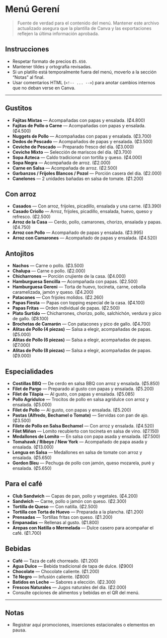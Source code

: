 # Menú Gerení

> Fuente de verdad para el contenido del menú. Mantener este archivo actualizado asegura que la plantilla de Canva y las exportaciones reflejen la última información aprobada.

## Instrucciones
- Respetar formato de precios `₡5.650`.
- Mantener tildes y ortografía revisadas.
- Si un platillo está temporalmente fuera del menú, moverlo a la sección “Notas” al final.
- Usar comentarios HTML (`<!-- ... -->`) para anotar cambios internos que no deban verse en Canva.

---

## Gustitos
- **Fajitas Mixtas** — Acompañadas con papas y ensalada. (₡4.800)
- **Fajitas de Pollo o Carne** — Acompañadas con papas y ensalada. (₡4.500)
- **Nuggets de Pollo** — Acompañadas con papas y ensalada. (₡3.700)
- **Dedos de Pescado** — Acompañados de papas y ensalada. (₡3.500)
- **Ceviche de Pescado** — Preparado fresco del día. (₡3.000)
- **Ceviche Mixto** — Selección de mariscos del día. (₡3.700)
- **Sopa Azteca** — Caldo tradicional con tortilla y queso. (₡4.000)
- **Sopa Negra** — Acompañada de arroz. (₡2.000)
- **Carne en Salsa** — Acompañada de arroz. (₡2.500)
- **Garbanzos / Frijoles Blancos / Pozol** — Porción casera del día. (₡2.000)
- **Canelones** — 2 unidades bañadas en salsa de tomate. (₡1.200)

## Con arroz
- **Casados** — Con arroz, frijoles, picadillo, ensalada y una carne. (₡3.390)
- **Casado Criollo** — Arroz, frijoles, picadillo, ensalada, huevo, queso y refresco. (₡2.500)
- **Arroz de la Casa** — Cerdo, pollo, camarones, chorizo, ensalada y papas. (₡4.750)
- **Arroz con Pollo** — Acompañado de papas y ensalada. (₡3.995)
- **Arroz con Camarones** — Acompañado de papas y ensalada. (₡4.520)

## Antojitos
- **Nachos** — Carne o pollo. (₡3.500)
- **Chalupa** — Carne o pollo. (₡2.000)
- **Chicharrones** — Porción crujiente de la casa. (₡4.000)
- **Hamburguesa Sencilla** — Acompañada con papas. (₡2.500)
- **Hamburguesa Gereni** — Torta de huevo, tocineta, carne, cebolla caramelizada, jamón y queso. (₡4.200)
- **Patacones** — Con frijoles molidos. (₡2.260)
- **Papas Fiesta** — Papas con topping especial de la casa. (₡4.100)
- **Papas Fritas** — Orden individual de papas. (₡2.500)
- **Plato Surtido** — Chicharrones, chorizo, pollo, salchichón, verdura y pico de gallo. (₡8.100)
- **Brochetas de Camarón** — Con patacones y pico de gallo. (₡4.700)
- **Alitas de Pollo (4 piezas)** — Salsa a elegir, acompañadas de papas. (₡5.000)
- **Alitas de Pollo (6 piezas)** — Salsa a elegir, acompañadas de papas. (₡7.000)
- **Alitas de Pollo (8 piezas)** — Salsa a elegir, acompañadas de papas. (₡9.000)

## Especialidades
- **Costillas BBQ** — De cerdo en salsa BBQ con arroz y ensalada. (₡5.850)
- **Filet de Pargo** — Preparado al gusto con papas y ensalada. (₡5.200)
- **Filet de Tilapia** — Al gusto, con papas y ensalada. (₡5.085)
- **Pollo Agridulce** — Trocitos de pollo en salsa agridulce con arroz y ensalada. (₡5.000)
- **Filet de Pollo** — Al gusto, con papas y ensalada. (₡5.200)
- **Pastas (Alfredo, Bechamel o Tomate)** — Servidas con pan de ajo. (₡3.500)
- **Filete de Pollo en Salsa Bechamel** — Con arroz y ensalada. (₡4.520)
- **Filet Miñon** — Lomito recubierto con tocineta en salsa de vino. (₡7.150)
- **Medallones de Lomito** — En salsa con papa asada y ensalada. (₡7.500)
- **Tomahawk / Ribeye / New York** — Acompañado de papa asada y ensalada. (₡13.000)
- **Lengua en Salsa** — Medallones en salsa de tomate con arroz y ensalada. (₡5.650)
- **Gordon Bleu** — Pechuga de pollo con jamón, queso mozarela, puré y ensalada. (₡5.650)

## Para el café
- **Club Sandwich** — Capas de pan, pollo y vegetales. (₡4.200)
- **Sandwich** — Carne, pollo o jamón con queso. (₡2.300)
- **Tortilla de Queso** — Con natilla. (₡2.500)
- **Tortilla con Torta de Huevo** — Preparada a la plancha. (₡1.200)
- **Prensadas** — Tortillas fritas con queso. (₡1.200)
- **Empanadas** — Rellenas al gusto. (₡1.800)
- **Arepas con Natilla o Mermelada** — Dulce casero para acompañar el café. (₡1.700)

## Bebidas
- **Café** — Taza de café chorreado. (₡1.200)
- **Agua Dulce** — Bebida tradicional de tapa de dulce. (₡900)
- **Chocolate** — Chocolate caliente. (₡1.200)
- **Té Negro** — Infusión caliente. (₡800)
- **Batidos en Leche** — Sabores a elección. (₡2.300)
- **Frescos Naturales** — Jugos naturales del día. (₡2.000)
- Consulte opciones de alimentos y bebidas en el QR del menú.

---

## Notas
- Registrar aquí promociones, inserciones estacionales o elementos en pausa.
